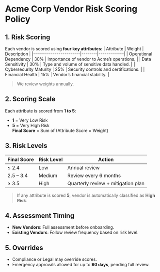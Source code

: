 # Acme Corp Vendor Risk Scoring Policy
## 1. Risk Scoring
Each vendor is scored using **four key attributes**:
| Attribute               | Weight | Description |
|------------------------|--------|-------------|
| Operational Dependency | 30%    | Importance of vendor to Acme’s operations. |
| Data Sensitivity       | 30%    | Type and volume of sensitive data handled. |
| Cybersecurity Maturity | 25%    | Security controls and certifications. |
| Financial Health       | 15%    | Vendor’s financial stability. |
> We review weights annually.
## 2. Scoring Scale
Each attribute is scored from **1 to 5**:
- **1** = Very Low Risk  
- **5** = Very High Risk  
**Final Score** = Sum of (Attribute Score × Weight)
## 3. Risk Levels
| Final Score | Risk Level | Action |
|-------------|------------|--------|
| ≤ 2.4       | Low        | Annual review |
| 2.5 – 3.4   | Medium     | Review every 6 months |
| ≥ 3.5       | High       | Quarterly review + mitigation plan |
> If any attribute is scored **5**, vendor is automatically classified as **High Risk**.
## 4. Assessment Timing
- **New Vendors**: Full assessment before onboarding.
- **Existing Vendors**: Follow review frequency based on risk level.
## 5. Overrides
- Compliance or Legal may override scores.
- Emergency approvals allowed for up to **90 days**, pending full review.